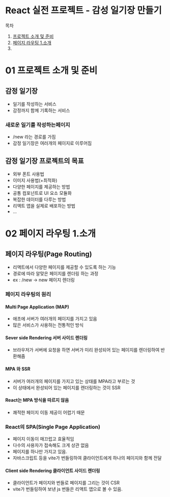# React 실전 프로젝트 - 감성 일기장 만들기
목차
1. [프로젝트 소개 및 준비](#01-프로젝트-소개-및-준비)
2. [페이지 라우팅 1.소개](#02-페이지-라우팅-1소개)
3. []()


# 01 프로젝트 소개 및 준비
## 감정 일기장
- 일기를 작성하는 서비스
- 감정까지 함께 기록하는 서비스
### 새로운 일기를 작성하는페이지
- /new 라는 경로를 가짐
- 감정 일기장은 여러개의 페이지로 이루어짐
## 감정 일기장 프로젝트의 목표
- 외부 폰트 사용법
- 이미지 사용법(+최적화)
- 다양한 페이지를 제공하는 방법
- 공통 컴포넌트로 UI 요소 모듈화
- 복잡한 데이터를 다루는 방법
- 리액트 앱을 실제로 배포하는 방법
- ... 

# 02 페이지 라우팅 1.소개
## 페이지 라우팅(Page Routing)
- 리액트에서 다양한 페이지를 제공할 수 있도록 하는 기능
- 경로에 따라 알맞은 페이지를 렌더링 하는 과정
- ex : /new -> new 페이지 렌더링
### 페이지 라우팅의 원리
#### Multi Page Application (MAP)
- 애초에 서버가 여러개의 페이지를 가지고 있음
- 많은 서비스가 사용하는 전통적인 방식
#### Sever side Rendering 서버 사이드 렌더링
- 브라우저가 서버에 요청을 하면 서버가 미리 완성되어 있는 페이지를 렌더링하여 반환해줌
#### MPA 와 SSR
- 서버가 여러개의 페이지를 가지고 있는 상태를 MPA라고 부르는 것
- 이 상태에서 완성되어 있는 페이지를 렌더링하는 것이 SSR
#### React는 MPA 방식을 따르지 않음
- 쾌적한 페이지 이동 제공이 어렵기 때문
### React의 SPA(Single Page Application)
- 페이지 이동이 매끄럽고 효율적임
- 다수의 사용자가 접속해도 크게 상관 없음
- 페이지를 하나만 가지고 있음.
- 자바스크립트 등을 vite가 번들링하여 클라이언트에게 하나의 페이지와 함께 전달
#### Client side Rendering 클라이언트 사이드 렌더링
- 클라이언트가 페이지와 번들로 페이지를 그리는 것이 CSR
- vite가 번들링하여 보낸 js 번들은 리액트 앱으로 볼 수 있음.
